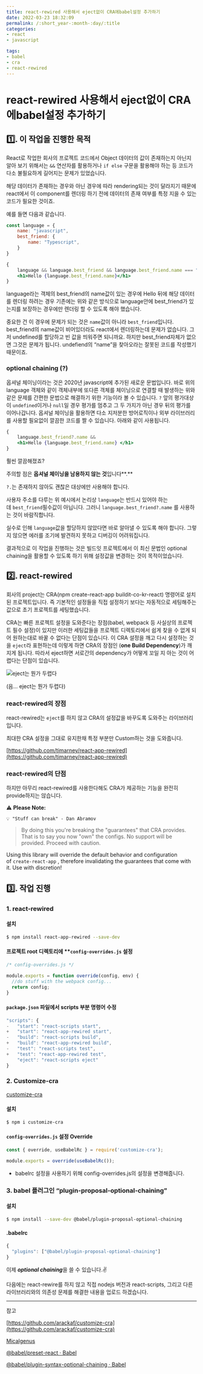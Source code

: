 ```yaml
---
title: react-rewired 사용해서 eject없이 CRA에babel설정 추가하기
date: 2022-03-23 18:32:09
permalink: /:short_year-:month-:day/:title
categories:
- react
- javascript

tags:
- babel
- cra
- react-rewired
---
```




# react-rewired 사용해서 eject없이 CRA에babel설정 추가하기



## 1️⃣. 이 작업을 진행한 목적

React로 작업한 회사의 프로젝트 코드에서 Object 데이터의 값이 존재하는지 아닌지 알아 보기 위해서는 `&&` 연산자를 활용하거나 `if else` 구문을 활용해야 하는 등 코드가 다소 불필요하게 길어지는 문제가 있었습니다.

해당 데이터가 존재하는 경우와 아닌 경우에 따라 rendering되는 것이 달라지기 때문에 react에서 이 component를 렌더링 하기 전에 데이터의 존재 여부를 특정 지을 수 있는 코드가 필요한 것이죠.

예를 들면 다음과 같습니다.

```jsx
const language = {
	name: "javascript",
	best_friend: {
		name: "Typescript",
	}
}

{
	language && language.best_friend && language.best_friend.name === "Typescript" && 
	<h1>Hello {language.best_friend.name}</h1>
}
```

language라는 객체의 best_friend의 name값이 있는 경우에 Hello 뒤에 해당 데이터를 렌더링 하려는 경우 기존에는 위와 같은 방식으로 language안에 best_friend가 있는지를 보장하는 경우에만 렌더링 할 수 있도록 해야 했습니다.

중요한 건 이 경우에 문제가 되는 것은 `name`값이 아니라 `best_friend`입니다. best_friend의 name값이 비어있더라도 react에서 렌더링하는데 문제가 없습니다. 그저 undefined를 할당하고 빈 값을 띄워주면 되니까요. 하지만 best_friend자체가 없으면 그것은 문제가 됩니다. undefiend의 “name”을 찾아오라는 잘못된 코드를 작성했기 때문이죠.

### optional chaining (?)

옵셔널 체이닝이라는 것은 2020년 javascript에 추가된 새로운 문법입니다. 바로 위의 language 객체와 같이 객체내부에 또다른 객체를 체이닝으로 연결할 때 발생하는 위와 같은 문제를 간편한 문법으로 해결하기 위한 기능이라 볼 수 있습니다. `?` 앞의 평가대상이 `undefined`이거나 `null`일 경우 평가를 멈추고 그 두 가지가 아닌 경우 뒤의 평가를  이어나갑니다. 옵셔널 체이닝을 활용하면 다소 지저분한 방어로직이나 외부 라이브러리를 사용할 필요없이 깔끔한 코드를 짤 수 있습니다. 아래와 같이 사용됩니다.

```jsx
{
	language.best_friend?.name && 
	<h1>Hello {language.best_friend.name} </h1>
}
```

훨씬 깔끔해졌죠?

주의할 점은 **옵셔널 체이닝을 남용하지 않는 것**입니다**.**

`?.`는 존재하지 않아도 괜찮은 대상에만 사용해야 합니다.

사용자 주소를 다루는 위 예시에서 논리상 `language`는 반드시 있어야 하는데 `best_friend`필수값이 아닙니다. 그러니 `language.best_friend?.name` 를 사용하는 것이 바람직합니다.

실수로 인해 `language`값을 할당하지 않았다면 바로 알아낼 수 있도록 해야 합니다. 그렇지 않으면 에러를 조기에 발견하지 못하고 디버깅이 어려워집니다.

결과적으로 이 작업을 진행하는 것은 빌드잇 프로젝트에서 이 최신 문법인 optional chaining을 활용할 수 있도록 하기 위해 설정값을 변경하는 것이 목적이었습니다.

## 2️⃣. react-rewired

회사의 project는 CRA(npm create-react-app buildit-co-kr-react) 명령어로 설치된 프로젝트입니다. 즉 기본적인 설정들을 직접 설정하기 보다는 자동적으로 세팅해주는 값으로 초기 프로젝트를 세팅했습니다. 

CRA는 빠른 프로젝트 설정을 도와준다는 장점(babel, webpack 등 사실상의 프로젝트 필수 설정)이 있지만 이러한 세팅값들을 프로젝트 디렉토리에서 쉽게 찾을 수 없게 되어 원하는대로 바꿀 수 없다는 단점이 있습니다. 이 CRA 설정을 깨고 다시 설정하는 것을 `eject`라 표현하는데 이렇게 하면 CRA의 장점인 (**one Build Dependency**)가 깨지게 됩니다. 따라서 eject하면 서로간의 dependency가 어떻게 꼬일 지 아는 것이 어렵다는 단점이 있습니다.

![eject는 뭔가 두렵다](/assets/img/eject.png)

(음... eject는 뭔가 두렵다)

### react-rewired의 장점

react-rewired는 `eject`를 하지 않고 CRA의 설정값을 바꾸도록 도와주는 라이브러리 입니다.

최대한 CRA 설정을 그대로 유지한채 특정 부분만 Custom하는 것을 도와줍니다.

[https://github.com/timarney/react-app-rewired](https://github.com/timarney/react-app-rewired)

### react-rewired의 단점

하지만 아무리 react-rewired를 사용한다해도 CRA가 제공하는 기능을 완전히 provide하지는 않습니다.

⚠️ **Please Note:**
```
💡 "Stuff can break" - Dan Abramov
```

> By doing this you're breaking the "guarantees" that CRA provides. That is to say you now "own" the configs. No support will be provided. Proceed with caution.

Using this library will override the default behavior and configuration of `create-react-app`
, therefore invalidating the guarantees that come with it. Use with discretion!



## 3️⃣. 작업 진행

### 1. react-rewired

#### 설치

```bash
$ npm install react-app-rewired --save-dev
```

#### 프로젝트 root 디렉토리에 ****`config-overrides.js` 설정**

```jsx
/* config-overrides.js */

module.exports = function override(config, env) {
  //do stuff with the webpack config...
  return config;
}
```

#### `package.json` 파일에서 scripts 부분 명령어 수정

```jsx
"scripts": {
-   "start": "react-scripts start",
+   "start": "react-app-rewired start",
-   "build": "react-scripts build",
+   "build": "react-app-rewired build",
-   "test": "react-scripts test",
+   "test": "react-app-rewired test",
    "eject": "react-scripts eject"
}
```

### 2. Customize-cra

[customize-cra](https://www.npmjs.com/package/customize-cra)

#### 설치

```bash
$ npm i customize-cra
```

#### `config-overrides.js` 설정 Override

```jsx
const { override, useBabelRc } = require('customize-cra');

module.exports = override(useBabelRc());
```

- babelrc 설정을 사용하기 위해 config-overrides.js의 설정을 변경해줍니다.

### 3. babel 플러그인 “plugin-proposal-optional-chaining”

#### 설치

```bash
$ npm install --save-dev @babel/plugin-proposal-optional-chaining
```

#### .babelrc

```jsx
{
  "plugins": ["@babel/plugin-proposal-optional-chaining"]
}
```

이제 ***optional chaining***을 쓸 수 있습니다.✌️



다음에는 react-rewire를 하지 않고 직접 nodejs 버전과 react-scripts, 그리고 다른 라이브러리와의 의존성 문제를 해결한 내용을 업로드 하겠습니다.

---

참고

[https://github.com/arackaf/customize-cra](https://github.com/arackaf/customize-cra)

[Micalgenus](https://micalgenus.github.io/articles/2019-02/React-eject-%EC%97%86%EC%9D%B4-babelrc-%EC%A0%81%EC%9A%A9)

[@babel/preset-react · Babel](https://babeljs.io/docs/en/babel-preset-react)

[@babel/plugin-syntax-optional-chaining · Babel](https://webpack.js.org/contribute/writing-a-plugin/#basic-plugin-architecture)